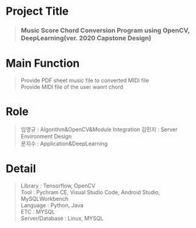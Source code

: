 # Project Title
> <h3>Music Score Chord Conversion Program using OpenCV, DeepLearning(ver. 2020 Capstone Design)</h3>
# Main Function
> Provide PDF sheet music file to converted MIDI file <br>
> Provide MIDI file of the user wanrt chord <br>
# Role
> 임영규 : Algorithm&OpenCV&Module Integration
> 김민지 : Server Environment Design   
> 문지수 : Application&DeepLearning  
# Detail
> Library : Tensorflow, OpenCV   
> Tool : Pychram CE, Visual Studio Code, Android Studio, MySQLWorkbench   
> Language : Python, Java   
> ETC : MYSQL   
> Server/Database : Linux, MYSQL   
